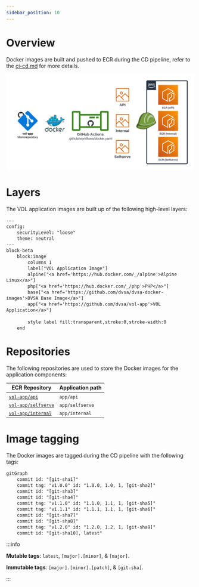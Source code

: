 ```yaml
---
sidebar_position: 10
---
```


# Overview

Docker images are built and pushed to ECR during the CD pipeline, refer to the [ci-cd.md](../../ci-cd.md) for more details.

![Docker Images](../../assets/docker-images.png)

# Layers

The VOL application images are built up of the following high-level layers:

```mermaid
---
config:
    securityLevel: "loose"
    theme: neutral
---
block-beta
    block:image
        columns 1
        label["VOL Application Image"]
        alpine["<a href='https://hub.docker.com/_/alpine'>Alpine Linux</a>"]
        php["<a href='https://hub.docker.com/_/php'>PHP</a>"]
        base["<a href='https://github.com/dvsa/dvsa-docker-images'>DVSA Base Image</a>"]
        app["<a href='https://github.com/dvsa/vol-app'>VOL Application</a>"]

        style label fill:transparent,stroke:0,stroke-width:0
    end
```

# Repositories

The following repositories are used to store the Docker images for the application components:

| ECR Repository                                                                                | Application path |
| --------------------------------------------------------------------------------------------- | ---------------- |
| [`vol-app/api`](https://054614622558.dkr.ecr.eu-west-1.amazonaws.com/vol-app/api)             | `app/api`        |
| [`vol-app/selfserve`](https://054614622558.dkr.ecr.eu-west-1.amazonaws.com/vol-app/selfserve) | `app/selfserve`  |
| [`vol-app/internal`](https://054614622558.dkr.ecr.eu-west-1.amazonaws.com/vol-app/internal)   | `app/internal`   |

# Image tagging

The Docker images are tagged during the CD pipeline with the following tags:

```mermaid
gitGraph
    commit id: "[git-sha1]"
    commit tag: "v1.0.0" id: "1.0.0, 1.0, 1, [git-sha2]"
    commit id: "[git-sha3]"
    commit id: "[git-sha4]"
    commit tag: "v1.1.0" id: "1.1.0, 1.1, 1, [git-sha5]"
    commit tag: "v1.1.1" id: "1.1.1, 1.1, 1, [git-sha6]"
    commit id: "[git-sha7]"
    commit id: "[git-sha8]"
    commit tag: "v1.2.0" id: "1.2.0, 1.2, 1, [git-sha9]"
    commit id: "[git-sha10], latest"
```

:::info

**Mutable tags**: `latest`, `[major].[minor]`, & `[major]`.

**Immutable tags**: `[major].[minor].[patch]`, & `[git-sha]`.

:::

